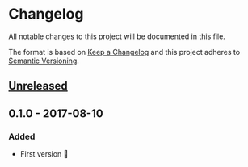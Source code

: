 # Changelog
All notable changes to this project will be documented in this file.

The format is based on [Keep a Changelog](http://keepachangelog.com/en/1.0.0/)
and this project adheres to [Semantic Versioning](http://semver.org/spec/v2.0.0.html).

## [Unreleased]

## 0.1.0 - 2017-08-10
### Added
- First version 🎉

[Unreleased]: https://github.com/mkaput/elixir-bimap/compare/v0.1.0...HEAD
